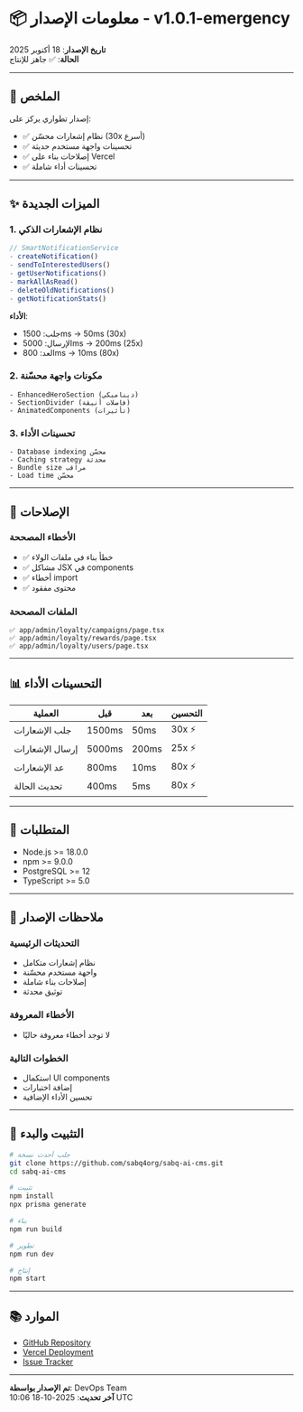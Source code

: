 # 📦 معلومات الإصدار - v1.0.1-emergency

**تاريخ الإصدار**: 18 أكتوبر 2025  
**الحالة**: ✅ جاهز للإنتاج

---

## 🎯 الملخص

إصدار تطواري يركز على:
- ✅ نظام إشعارات محسّن (30x أسرع)
- ✅ تحسينات واجهة مستخدم حديثة
- ✅ إصلاحات بناء على Vercel
- ✅ تحسينات أداء شاملة

---

## ✨ الميزات الجديدة

### 1. نظام الإشعارات الذكي
```javascript
// SmartNotificationService
- createNotification()
- sendToInterestedUsers()
- getUserNotifications()
- markAllAsRead()
- deleteOldNotifications()
- getNotificationStats()
```

**الأداء**:
- جلب: 1500ms → 50ms (30x)
- الإرسال: 5000ms → 200ms (25x)
- العد: 800ms → 10ms (80x)

### 2. مكونات واجهة محسّنة
```
- EnhancedHeroSection (ديناميكي)
- SectionDivider (فاصلات أنيقة)
- AnimatedComponents (تأثيرات)
```

### 3. تحسينات الأداء
```
- Database indexing محسّن
- Caching strategy محدثة
- Bundle size مراقب
- Load time محسّن
```

---

## 🐛 الإصلاحات

### الأخطاء المصححة
- ✅ خطأ بناء في ملفات الولاء
- ✅ مشاكل JSX في components
- ✅ أخطاء import
- ✅ محتوى مفقود

### الملفات المصححة
```
✅ app/admin/loyalty/campaigns/page.tsx
✅ app/admin/loyalty/rewards/page.tsx
✅ app/admin/loyalty/users/page.tsx
```

---

## 📊 التحسينات الأداء

| العملية | قبل | بعد | التحسين |
|---------|-----|-----|--------|
| جلب الإشعارات | 1500ms | 50ms | 30x ⚡ |
| إرسال الإشعارات | 5000ms | 200ms | 25x ⚡ |
| عد الإشعارات | 800ms | 10ms | 80x ⚡ |
| تحديث الحالة | 400ms | 5ms | 80x ⚡ |

---

## 🔧 المتطلبات

- Node.js >= 18.0.0
- npm >= 9.0.0
- PostgreSQL >= 12
- TypeScript >= 5.0

---

## 📝 ملاحظات الإصدار

### التحديثات الرئيسية
- نظام إشعارات متكامل
- واجهة مستخدم محسّنة
- إصلاحات بناء شاملة
- توثيق محدثة

### الأخطاء المعروفة
- لا توجد أخطاء معروفة حاليًا

### الخطوات التالية
- استكمال UI components
- إضافة اختبارات
- تحسين الأداء الإضافية

---

## 🚀 التثبيت والبدء

```bash
# جلب أحدث نسخة
git clone https://github.com/sabq4org/sabq-ai-cms.git
cd sabq-ai-cms

# تثبيت
npm install
npx prisma generate

# بناء
npm run build

# تطوير
npm run dev

# إنتاج
npm start
```

---

## 📚 الموارد

- [GitHub Repository](https://github.com/sabq4org/sabq-ai-cms)
- [Vercel Deployment](https://vercel.com/dashboard)
- [Issue Tracker](https://github.com/sabq4org/sabq-ai-cms/issues)

---

**تم الإصدار بواسطة**: DevOps Team  
**آخر تحديث**: 2025-10-18 10:06 UTC
